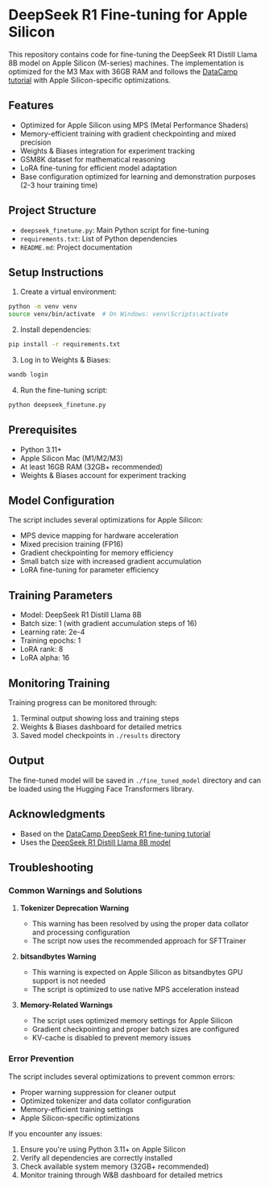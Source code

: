 # DeepSeek R1 Fine-tuning for Apple Silicon

This repository contains code for fine-tuning the DeepSeek R1 Distill Llama 8B model on Apple Silicon (M-series) machines. The implementation is optimized for the M3 Max with 36GB RAM and follows the [DataCamp tutorial](https://www.datacamp.com/tutorial/fine-tuning-deepseek-r1-reasoning-model) with Apple Silicon-specific optimizations.

## Features

- Optimized for Apple Silicon using MPS (Metal Performance Shaders)
- Memory-efficient training with gradient checkpointing and mixed precision
- Weights & Biases integration for experiment tracking
- GSM8K dataset for mathematical reasoning
- LoRA fine-tuning for efficient model adaptation
- Base configuration optimized for learning and demonstration purposes (2-3 hour training time)

## Project Structure

- `deepseek_finetune.py`: Main Python script for fine-tuning
- `requirements.txt`: List of Python dependencies
- `README.md`: Project documentation

## Setup Instructions

1. Create a virtual environment:

```bash
python -m venv venv
source venv/bin/activate  # On Windows: venv\Scripts\activate
```

2. Install dependencies:

```bash
pip install -r requirements.txt
```

3. Log in to Weights & Biases:

```bash
wandb login
```

4. Run the fine-tuning script:

```bash
python deepseek_finetune.py
```

## Prerequisites

- Python 3.11+
- Apple Silicon Mac (M1/M2/M3)
- At least 16GB RAM (32GB+ recommended)
- Weights & Biases account for experiment tracking

## Model Configuration

The script includes several optimizations for Apple Silicon:

- MPS device mapping for hardware acceleration
- Mixed precision training (FP16)
- Gradient checkpointing for memory efficiency
- Small batch size with increased gradient accumulation
- LoRA fine-tuning for parameter efficiency

## Training Parameters

- Model: DeepSeek R1 Distill Llama 8B
- Batch size: 1 (with gradient accumulation steps of 16)
- Learning rate: 2e-4
- Training epochs: 1
- LoRA rank: 8
- LoRA alpha: 16

## Monitoring Training

Training progress can be monitored through:

1. Terminal output showing loss and training steps
2. Weights & Biases dashboard for detailed metrics
3. Saved model checkpoints in `./results` directory

## Output

The fine-tuned model will be saved in `./fine_tuned_model` directory and can be loaded using the Hugging Face Transformers library.

## Acknowledgments

- Based on the [DataCamp DeepSeek R1 fine-tuning tutorial](https://www.datacamp.com/tutorial/fine-tuning-deepseek-r1-reasoning-model)
- Uses the [DeepSeek R1 Distill Llama 8B model](https://huggingface.co/deepseek-ai/DeepSeek-R1-Distill-Llama-8B)

## Troubleshooting

### Common Warnings and Solutions

1. **Tokenizer Deprecation Warning**
   - This warning has been resolved by using the proper data collator and processing configuration
   - The script now uses the recommended approach for SFTTrainer

2. **bitsandbytes Warning**
   - This warning is expected on Apple Silicon as bitsandbytes GPU support is not needed
   - The script is optimized to use native MPS acceleration instead

3. **Memory-Related Warnings**
   - The script uses optimized memory settings for Apple Silicon
   - Gradient checkpointing and proper batch sizes are configured
   - KV-cache is disabled to prevent memory issues

### Error Prevention

The script includes several optimizations to prevent common errors:

- Proper warning suppression for cleaner output
- Optimized tokenizer and data collator configuration
- Memory-efficient training settings
- Apple Silicon-specific optimizations

If you encounter any issues:

1. Ensure you're using Python 3.11+ on Apple Silicon
2. Verify all dependencies are correctly installed
3. Check available system memory (32GB+ recommended)
4. Monitor training through W&B dashboard for detailed metrics
